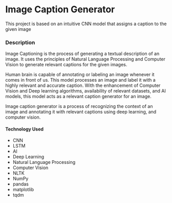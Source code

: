 # Image Caption Generator
This project is based on an intuitive CNN model that assigns a caption to the given image

### Description
Image Captioning is the process of generating a textual description of an image. It uses the principles of Natural Language Processing and Computer Vision to generate relevant captions for the given images.

Human brain is capable of annotating or labeling an image whenever it comes in front of us. This model processes an image and label it with a highly relevant and accurate caption. With the enhancement of Computer Vision and Deep learning algorithms, availability of relevant datasets, and AI models, this model acts as a relevant caption generator for an image.

Image caption generator is a process of recognizing the context of an image and annotating it with relevant captions using deep learning, and computer vision.

#### Technology Used
* CNN
* LSTM
* AI
* Deep Learning
* Natural Language Processing
* Computer Vision
* NLTK
* NumPy
* pandas
* matplotlib
* tqdm
